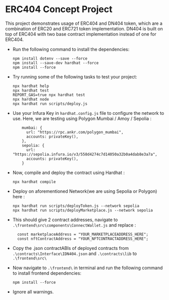 # ERC404 Concept Project

This project demonstrates usage of ERC404 and DN404 token, which are a combination of ERC20 and ERC721 token implementation. DN404 is built on top of ERC404 with two base contract implementation instead of one for ERC404. 

- Run the following command to install the dependencies:

  ```shell
  npm install dotenv --save --force
  npm install --save-dev hardhat --force
  npm install --force
  ```

- Try running some of the following tasks to test your project:
  
  ```shell
  npx hardhat help
  npx hardhat test
  REPORT_GAS=true npx hardhat test
  npx hardhat node
  npx hardhat run scripts/deploy.js
  ```

- Use your Infura Key in `hardhat.config.js` file to configure the network to use. Here, we are testing using Polygon Mumbai / Amoy / Sepolia :
  
  ```shell
      mumbai: {
        url: "https://rpc.ankr.com/polygon_mumbai",
        accounts: privateKey(),
      },
      sepolia: {
        url: "https://sepolia.infura.io/v3/558d4274c7d14050a32b0a4dab8e3a7a",
        accounts: privateKey(),
      }
  ```

- Now, compile and deploy the contract using Hardhat :
  
  ```shell
  npx hardhat compile
  ```
  
- Deploy on aforementioned Network(we are using Sepolia or Polygon) here :
  
  ```shell
  npx hardhat run scripts/deployToken.js --network sepolia
  npx hardhat run scripts/deployMarketplace.js --network sepolia
  ```

- This should give 2 contract addresses, navigate to `.\frontend\src\components\ConnectWallet.js` and replace :
  ```shell
    const marketplaceAddress = "YOUR_MARKETPLACEADDRESS_HERE";
    const nftContractAddress = "YOUR_NFTCONTRACTADDRESS_HERE";
  ```

- Copy the .json contractABIs of deployed contracts from `.\contracts\Interface\IDN404.json` and `.\contracts\lib` to `.\frontend\src\` 

- Now navigate to `.\frontend\` in terminal and run the following command to install frontend dependencies:
  
  ```shell
  npm install --force
  ```

- Ignore all warnings.
